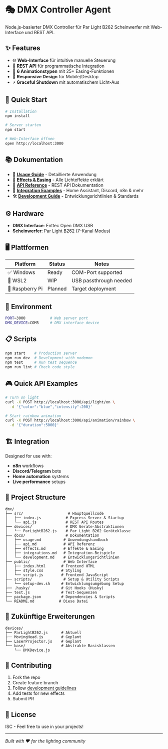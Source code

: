 # 🎭 DMX Controller Agent

Node.js-basierter DMX Controller für Par Light B262 Scheinwerfer mit Web-Interface und REST API.

## ✨ Features

- 🌐 **Web-Interface** für intuitive manuelle Steuerung
- 🔌 **REST API** für programmatische Integration  
- 🎨 **6 Animationstypen** mit 25+ Easing-Funktionen
- 📱 **Responsive Design** für Mobile/Desktop
- ⚡ **Graceful Shutdown** mit automatischem Licht-Aus

## 🚀 Quick Start

```bash
# Installation
npm install

# Server starten
npm start

# Web-Interface öffnen
open http://localhost:3000
```

## 📚 Dokumentation

- 📖 **[Usage Guide](docs/usage.md)** - Detaillierte Anwendung
- 🎪 **[Effects & Easing](docs/effects.md)** - Alle Lichteffekte erklärt
- 🔌 **[API Reference](docs/api.md)** - REST API Dokumentation
- 🔗 **[Integration Examples](docs/integrations.md)** - Home Assistant, Discord, n8n & mehr
- 🛠️ **[Development Guide](docs/development.md)** - Entwicklungsrichtlinien & Standards

## ⚙️ Hardware

- **DMX Interface**: Enttec Open DMX USB
- **Scheinwerfer**: Par Light B262 (7-Kanal Modus)

## 🖥️ Plattformen

| Platform | Status | Notes |
|----------|--------|-------|
| ✅ Windows | Ready | COM-Port supported |
| 🚧 WSL2 | WIP | USB passthrough needed |
| 🎯 Raspberry Pi | Planned | Target deployment |

## 🔧 Environment

```bash
PORT=3000           # Web server port
DMX_DEVICE=COM5     # DMX interface device
```

## 📋 Scripts

```bash
npm start    # Production server
npm run dev  # Development with nodemon  
npm test     # Run test sequence
npm run lint # Check code style
```

## 🎮 Quick API Examples

```bash
# Turn on light
curl -X POST http://localhost:3000/api/light/on \
  -d '{"color":"blue","intensity":200}'

# Start rainbow animation
curl -X POST http://localhost:3000/api/animation/rainbow \
  -d '{"duration":5000}'
```

## 🏗️ Integration

Designed for use with:
- **n8n** workflows
- **Discord/Telegram** bots
- **Home automation** systems
- **Live performance** setups

## 📁 Project Structure

```
dmx/
├── src/                    # Hauptquellcode
│   ├── index.js           # Express Server & Startup
│   └── api.js             # REST API Routes
├── devices/               # DMX Geräte-Abstraktionen  
│   └── ParLightB262.js    # Par Light B262 Geräteklasse
├── docs/                  # Dokumentation
│   ├── usage.md          # Anwendungshandbuch
│   ├── api.md            # API Referenz
│   ├── effects.md        # Effekte & Easing
│   ├── integrations.md   # Integration-Beispiele
│   └── development.md    # Entwicklungsrichtlinien
├── public/               # Web Interface
│   ├── index.html       # Frontend HTML
│   ├── style.css        # Styling
│   └── script.js        # Frontend JavaScript
├── scripts/              # Setup & Utility Scripts
│   └── setup-dev.sh     # Entwicklungsumgebung Setup
├── .husky/              # Git Hooks (Husky)
├── test.js              # Test-Sequenzen
├── package.json         # Dependencies & Scripts
└── README.md           # Diese Datei
```

## 🚀 Zukünftige Erweiterungen

```
devices/
├── ParLightB262.js      # Aktuell
├── MovingHead.js        # Geplant  
├── LaserProjector.js    # Geplant
└── base/                # Abstrakte Basisklassen
    └── DMXDevice.js
```

## 🤝 Contributing

1. Fork the repo
2. Create feature branch
3. Follow [development guidelines](docs/development.md)
4. Add tests for new effects
5. Submit PR

## 📄 License

ISC - Feel free to use in your projects!

---

*Built with ❤️ for the lighting community*